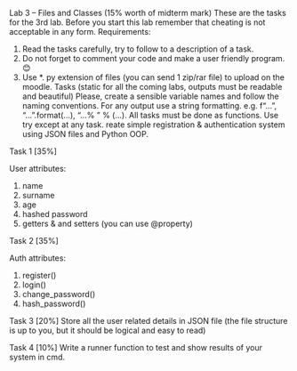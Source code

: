 Lab 3 – Files and Classes (15% worth of midterm mark)
These are the tasks for the 3rd lab. Before you start this lab remember that cheating is not
acceptable in any form.
Requirements:
1. Read the tasks carefully, try to follow to a description of a task.
2. Do not forget to comment your code and make a user friendly program.
😊
3. Use *. py extension of files (you can send 1 zip/rar file) to upload on the moodle.
Tasks (static for all the coming labs, outputs must be readable and beautiful)
Please, create a sensible variable names and follow the naming conventions. For any output use
a string formatting. e.g. f“...”, “...”.format(...), “...% ” % (...).
All tasks must be done as functions.
Use try except at any task.
reate simple registration & authentication system using JSON files and Python OOP.

Task 1 [35%]

User attributes:
1. name
2. surname
3. age
4. hashed password
5. getters & and setters (you can use @property)

Task 2 [35%]

Auth attributes:
1. register()
2. login()
3. change_password()
4. hash_password()

Task 3 [20%]
Store all the user related details in JSON file (the file structure is up to you, but it should be
logical and easy to read)

Task 4 [10%]
Write a runner function to test and show results of your system in cmd.
